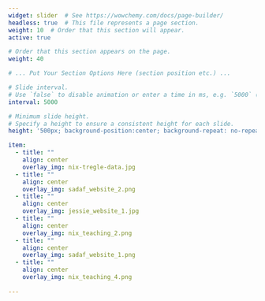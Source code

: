 ```yaml
---
widget: slider  # See https://wowchemy.com/docs/page-builder/
headless: true  # This file represents a page section.
weight: 10  # Order that this section will appear.
active: true

# Order that this section appears on the page.
weight: 40

# ... Put Your Section Options Here (section position etc.) ...

# Slide interval.
# Use `false` to disable animation or enter a time in ms, e.g. `5000` (5s).
interval: 5000

# Minimum slide height.
# Specify a height to ensure a consistent height for each slide.
height: '500px; background-position:center; background-repeat: no-repeat'

item: 
  - title: ""
    align: center
    overlay_img: nix-tregle-data.jpg
  - title: ""
    align: center
    overlay_img: sadaf_website_2.png
  - title: ""
    align: center
    overlay_img: jessie_website_1.jpg
  - title: ""
    align: center
    overlay_img: nix_teaching_2.png
  - title: ""
    align: center
    overlay_img: sadaf_website_1.png
  - title: ""
    align: center
    overlay_img: nix_teaching_4.png
    
---
```

